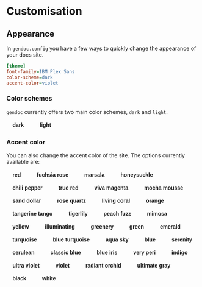 # Customisation

## Appearance

In `gendoc.config` you have a few ways to quickly change the appearance of your docs site.

```ini
[theme]
font-family=IBM Plex Sans
color-scheme=dark
accent-color=violet
```

### Color schemes

`gendoc` currently offers two main color schemes, `dark` and `light`.

<div style="display: flex; gap: 10px; flex-wrap: wrap;">
    <button class="scheme-button" data-gd-color-scheme="dark" onclick="changeScheme('dark')">dark</button>
    <button class="scheme-button" data-gd-color-scheme="light" onclick="changeScheme('light')">light</button>
    <style>.scheme-button { border: none; color: var(--gd-fg-primary); font-weight: bold; padding: 0.25rem 1rem; background: var(--gd-bg-primary); border-radius: 999px; font-size: 0.875rem; }</style>
    <script>function changeScheme(color) { document.querySelector('body').setAttribute('data-gd-color-scheme', color); }</script>
</div>

### Accent color

You can also change the accent color of the site. The options currently available are:

<div style="display: flex; gap: 10px; flex-wrap: wrap;">
    <button class="color-button" data-gd-accent-color="red" onclick="changeColor('red')">red</button>
    <button class="color-button" data-gd-accent-color="fuchsia rose" onclick="changeColor('fuchsia rose')">fuchsia rose</button>
    <button class="color-button" data-gd-accent-color="marsala" onclick="changeColor('marsala')">marsala</button>
    <button class="color-button" data-gd-accent-color="honeysuckle" onclick="changeColor('honeysuckle')">honeysuckle</button>
    <button class="color-button" data-gd-accent-color="chili pepper" onclick="changeColor('chili pepper')">chili pepper</button>
    <button class="color-button" data-gd-accent-color="true red" onclick="changeColor('true red')">true red</button>
    <button class="color-button" data-gd-accent-color="viva magenta" onclick="changeColor('viva magenta')">viva magenta</button>
    <button class="color-button" data-gd-accent-color="mocha mousse" onclick="changeColor('mocha mousse')">mocha mousse</button>
    <button class="color-button" data-gd-accent-color="sand dollar" onclick="changeColor('sand dollar')">sand dollar</button>
    <button class="color-button" data-gd-accent-color="rose quartz" onclick="changeColor('rose quartz')">rose quartz</button>
    <button class="color-button" data-gd-accent-color="living coral" onclick="changeColor('living coral')">living coral</button>
    <button class="color-button" data-gd-accent-color="orange" onclick="changeColor('orange')">orange</button>
    <button class="color-button" data-gd-accent-color="tangerine tango" onclick="changeColor('tangerine tango')">tangerine tango</button>
    <button class="color-button" data-gd-accent-color="tigerlily" onclick="changeColor('tigerlily')">tigerlily</button>
    <button class="color-button" data-gd-accent-color="peach fuzz" onclick="changeColor('peach fuzz')">peach fuzz</button>
    <button class="color-button" data-gd-accent-color="mimosa" onclick="changeColor('mimosa')">mimosa</button>
    <button class="color-button" data-gd-accent-color="yellow" onclick="changeColor('yellow')">yellow</button>
    <button class="color-button" data-gd-accent-color="illuminating" onclick="changeColor('illuminating')">illuminating</button>
    <button class="color-button" data-gd-accent-color="greenery" onclick="changeColor('greenery')">greenery</button>
    <button class="color-button" data-gd-accent-color="green" onclick="changeColor('green')">green</button>
    <button class="color-button" data-gd-accent-color="emerald" onclick="changeColor('emerald')">emerald</button>
    <button class="color-button" data-gd-accent-color="turquoise" onclick="changeColor('turquoise')">turquoise</button>
    <button class="color-button" data-gd-accent-color="blue turquoise" onclick="changeColor('blue turquoise')">blue turquoise</button>
    <button class="color-button" data-gd-accent-color="aqua sky" onclick="changeColor('aqua sky')">aqua sky</button>
    <button class="color-button" data-gd-accent-color="blue" onclick="changeColor('blue')">blue</button>
    <button class="color-button" data-gd-accent-color="serenity" onclick="changeColor('serenity')">serenity</button>
    <button class="color-button" data-gd-accent-color="cerulean" onclick="changeColor('cerulean')">cerulean</button>
    <button class="color-button" data-gd-accent-color="classic blue" onclick="changeColor('classic blue')">classic blue</button>
    <button class="color-button" data-gd-accent-color="blue iris" onclick="changeColor('blue iris')">blue iris</button>
    <button class="color-button" data-gd-accent-color="very peri" onclick="changeColor('very peri')">very peri</button>
    <button class="color-button" data-gd-accent-color="indigo" onclick="changeColor('indigo')">indigo</button>
    <button class="color-button" data-gd-accent-color="ultra violet" onclick="changeColor('ultra violet')">ultra violet</button>
    <button class="color-button" data-gd-accent-color="violet" onclick="changeColor('violet')">violet</button>
    <button class="color-button" data-gd-accent-color="radiant orchid" onclick="changeColor('radiant orchid')">radiant orchid</button>
    <button class="color-button" data-gd-accent-color="ultimate gray" onclick="changeColor('ultimate gray')">ultimate gray</button>
    <button class="color-button" data-gd-accent-color="black" onclick="changeColor('black')">black</button>
    <button class="color-button" data-gd-accent-color="white" onclick="changeColor('white')">white</button>
    <style>.color-button { border: none; color: var(--gd-header-fg-color); font-weight: bold; padding: 0.25rem 1rem; background: var(--gd-accent-color); border-radius: 999px; font-size: 0.875rem; }</style>
    <script>function changeColor(color) { document.querySelector('body').setAttribute('data-gd-accent-color', color); }</script>
</div>
